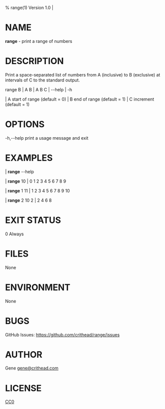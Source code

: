 % range(1) Version 1.0 | 

# NAME

**range** - print a range of numbers

# DESCRIPTION

Print a space-separated list of numbers from A (inclusive) to B (exclusive)
at intervals of C to the standard output.

range B | A B | A B C | --help | -h

| A     start of range (default = 0)
| B     end of range (default = 1)
| C     increment (default = 1)

# OPTIONS

-h,--help    print a usage message and exit

# EXAMPLES

| **range** --help

| **range** 10
| 0 1 2 3 4 5 6 7 8 9

| **range** 1 11
| 1 2 3 4 5 6 7 8 9 10

| **range** 2 10 2
| 2 4 6 8

# EXIT STATUS

0 Always

# FILES

None

# ENVIRONMENT

None

# BUGS

GitHub Issues:
https://github.com/crithead/range/issues

# AUTHOR

Gene <gene@crithead.com>

# LICENSE

[CC0](https://creativecommons.org/publicdomain/zero/1.0/)
